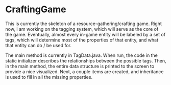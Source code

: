 # CraftingGame

This is currently the skeleton of a resource-gathering/crafting game.  Right now, I am working on the tagging system, which will serve as the core of the game.  Eventually, almost every in-game entity will be labeled by a set of tags, which will determine most of the properties of that entity, and what that entity can do / be used for.

The main method is currently in TagData.java.  When run, the code in the static initializer describes the relationships between the possible tags.  Then, in the main method, the entire data structure is printed to the screen to provide a nice visualized.  Next, a couple items are created, and inheritance is used to fill in all the missing properties.
